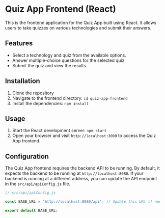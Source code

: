 # Quiz App Frontend (React)

This is the frontend application for the Quiz App built using React. It allows users to take quizzes on various technologies and submit their answers.

## Features

- Select a technology and quiz from the available options.
- Answer multiple-choice questions for the selected quiz.
- Submit the quiz and view the results.

## Installation

1. Clone the repository
2. Navigate to the frontend directory: `cd quiz-app-frontend`
3. Install the dependencies: `npm install`


## Usage

1. Start the React development server: `npm start`
2. Open your browser and visit `http://localhost:3000` to access the Quiz App frontend.

## Configuration

The Quiz App frontend requires the backend API to be running. By default, it expects the backend to be running at `http://localhost:8080`. If your backend is running at a different address, you can update the API endpoint in the `src/api/apiConfig.js` file.

```javascript
// src/api/apiConfig.js

const BASE_URL = "http://localhost:8080/api"; // Update this URL if needed

export default BASE_URL;
```
